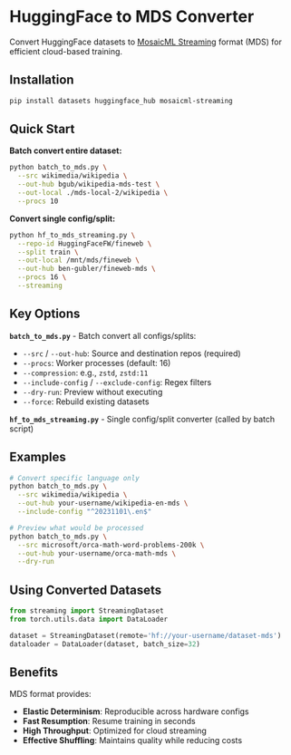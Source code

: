 # HuggingFace to MDS Converter

Convert HuggingFace datasets to [MosaicML Streaming](https://docs.mosaicml.com/projects/streaming/en/latest/index.html) format (MDS) for efficient cloud-based training.

## Installation

```bash
pip install datasets huggingface_hub mosaicml-streaming
```

## Quick Start

**Batch convert entire dataset:**

```bash
python batch_to_mds.py \
  --src wikimedia/wikipedia \
  --out-hub bgub/wikipedia-mds-test \
  --out-local ./mds-local-2/wikipedia \
  --procs 10
```

**Convert single config/split:**

```bash
python hf_to_mds_streaming.py \
  --repo-id HuggingFaceFW/fineweb \
  --split train \
  --out-local /mnt/mds/fineweb \
  --out-hub ben-gubler/fineweb-mds \
  --procs 16 \
  --streaming
```

## Key Options

**`batch_to_mds.py`** - Batch convert all configs/splits:

- `--src` / `--out-hub`: Source and destination repos (required)
- `--procs`: Worker processes (default: 16)
- `--compression`: e.g., `zstd`, `zstd:11`
- `--include-config` / `--exclude-config`: Regex filters
- `--dry-run`: Preview without executing
- `--force`: Rebuild existing datasets

**`hf_to_mds_streaming.py`** - Single config/split converter (called by batch script)

## Examples

```bash
# Convert specific language only
python batch_to_mds.py \
  --src wikimedia/wikipedia \
  --out-hub your-username/wikipedia-en-mds \
  --include-config "^20231101\.en$"

# Preview what would be processed
python batch_to_mds.py \
  --src microsoft/orca-math-word-problems-200k \
  --out-hub your-username/orca-math-mds \
  --dry-run
```

## Using Converted Datasets

```python
from streaming import StreamingDataset
from torch.utils.data import DataLoader

dataset = StreamingDataset(remote='hf://your-username/dataset-mds')
dataloader = DataLoader(dataset, batch_size=32)
```

## Benefits

MDS format provides:

- **Elastic Determinism**: Reproducible across hardware configs
- **Fast Resumption**: Resume training in seconds
- **High Throughput**: Optimized for cloud streaming
- **Effective Shuffling**: Maintains quality while reducing costs
